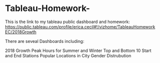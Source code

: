 # Tableau-Homework-


This is the link to my tableau public dashboard and homework: https://public.tableau.com/profile/erica.cecil#!/vizhome/TableauHomeworkEC/2018Growth


There are seveal Dashboards including: 

2018 Growth
Peak Hours for Summer and Winter 
Top and Bottom 10 Start and End Stations
Popular Locations in City 
Gender Distrubution 
